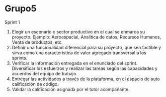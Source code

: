 # Grupo5

Sprint 1
1. Elegir un escenario o sector productivo en el cual
se enmarca su proyecto. Ejemplo: Aeroespacial,
Analítica de datos, Recursos Humanos, Venta de
productos, etc.
2. Definir una funcionalidad diferencial para su
proyecto, que sea factible y sirva como una
característica de valor agregado transversal a los
sprints.
3. Verificar la información entregada en el enunciado
del sprint. Diversificar los esfuerzos y realizar las
tareas según las capacidades y acuerdos del
equipo de trabajo.
4. Entregar las actividades a través de la plataforma,
en el espacio de auto calificación de código.
5. Validar la calificación asignada por el tutor
acompañante.
